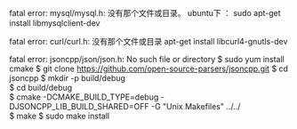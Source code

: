fatal error: mysql/mysql.h: 没有那个文件或目录。
ubuntu下  ：  sudo apt-get install libmysqlclient-dev

fatal error: curl/curl.h: 没有那个文件或目录
apt-get install libcurl4-gnutls-dev

fatal error: jsoncpp/json/json.h: No such file or directory
  $ sudo yum install cmake 
  $ git clone https://github.com/open-source-parsers/jsoncpp.git 
  $ cd jsoncpp 
  $ mkdir -p build/debug  
  $ cd build/debug  
  $ cmake -DCMAKE_BUILD_TYPE=debug -DJSONCPP_LIB_BUILD_SHARED=OFF -G "Unix Makefiles" ../../  
  $ make 
  $ sudo make install 
  
  
